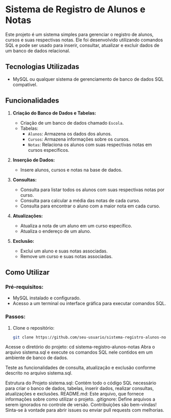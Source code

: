 # Sistema de Registro de Alunos e Notas

Este projeto é um sistema simples para gerenciar o registro de alunos, cursos e suas respectivas notas. Ele foi desenvolvido utilizando comandos SQL e pode ser usado para inserir, consultar, atualizar e excluir dados de um banco de dados relacional.

## Tecnologias Utilizadas
- MySQL ou qualquer sistema de gerenciamento de banco de dados SQL compatível.

## Funcionalidades
1. **Criação do Banco de Dados e Tabelas:**
   - Criação de um banco de dados chamado `Escola`.
   - Tabelas:
     - `Alunos`: Armazena os dados dos alunos.
     - `Cursos`: Armazena informações sobre os cursos.
     - `Notas`: Relaciona os alunos com suas respectivas notas em cursos específicos.

2. **Inserção de Dados:**
   - Insere alunos, cursos e notas na base de dados.

3. **Consultas:**
   - Consulta para listar todos os alunos com suas respectivas notas por curso.
   - Consulta para calcular a média das notas de cada curso.
   - Consulta para encontrar o aluno com a maior nota em cada curso.

4. **Atualizações:**
   - Atualiza a nota de um aluno em um curso específico.
   - Atualiza o endereço de um aluno.

5. **Exclusão:**
   - Exclui um aluno e suas notas associadas.
   - Remove um curso e suas notas associadas.

## Como Utilizar

### Pré-requisitos:
- MySQL instalado e configurado.
- Acesso a um terminal ou interface gráfica para executar comandos SQL.

### Passos:
1. Clone o repositório:
   ```bash
   git clone https://github.com/seu-usuario/sistema-registro-alunos-notas.git
Acesse o diretório do projeto:
cd sistema-registro-alunos-notas
Abra o arquivo sistema.sql e execute os comandos SQL nele contidos em um ambiente de banco de dados.

Teste as funcionalidades de consulta, atualização e exclusão conforme descrito no arquivo sistema.sql.

Estrutura do Projeto
sistema.sql: Contém todo o código SQL necessário para criar o banco de dados, tabelas, inserir dados, realizar consultas, atualizações e exclusões.
README.md: Este arquivo, que fornece informações sobre como utilizar o projeto.
.gitignore: Define arquivos a serem ignorados no controle de versão.
Contribuições são bem-vindas! Sinta-se à vontade para abrir issues ou enviar pull requests com melhorias.

